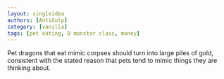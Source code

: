 ```yaml
---
layout: singleidea
authors: [AntiGulp]
category: [vanilla]
tags: [pet eating, D monster class, money]
---
```

Pet dragons that eat mimic corpses should turn into large piles of gold,
consistent with the stated reason that pets tend to mimic things they are
thinking about.
